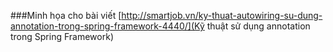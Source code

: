 ###Minh họa cho bài viết
[http://smartjob.vn/ky-thuat-autowiring-su-dung-annotation-trong-spring-framework-4440/](Kỹ thuật sử dụng annotation trong Spring Framework)
